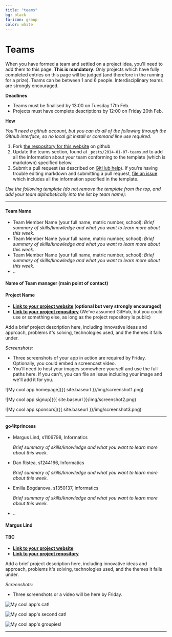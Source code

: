 ```yaml
---
title: "teams"
bg: black
fa-icon: group     
color: white  
---
```


# Teams

When you have formed a team and settled on a project idea, you'll need to add them to this page. **This is mandatory**. Only projects which have fully completed entries on this page will be judged (and therefore in the running for a prize). Teams can be between 1 and 6 people. Interdisciplinary teams are strongly encouraged.

**Deadlines**

* Teams must be finalised by 13:00 on Tuesday 17th Feb.
* Projects must have complete descriptions by 12:00 on Friday 20th Feb.

**How**

*You'll need a github account, but you can do all of the following through the Github interface, so no local git install or command line use required.* 

1. Fork [the respository for this website](https://github.com/ilwhack/ilwhack.github.io) on github
2. Update the teams section, found at `_posts/2014-01-07-teams.md` to add all the information about your team conforming to the template (which is markdown) specified below.
3. Submit a pull request (as described on [GitHub help](https://help.github.com/articles/using-pull-requests/)). If you're having trouble editing markdown and submitting a pull request, [file an issue](https://github.com/ilwhack/ilwhack.github.io/issues) which includes all the information specified in the template.

*Use the following template (do not remove the template from the top, and add your team alphabetically into the list by team name):*

<hr/>

#### Team Name

* Team Member Name (your full name, matric number, school): 
  *Brief summary of skills/knowledge and what you want to learn more about this week.*
* Team Member Name (your full name, matric number, school): 
  *Brief summary of skills/knowledge and what you want to learn more about this week.*
* Team Member Name (your full name, matric number, school): 
  *Brief summary of skills/knowledge and what you want to learn more about this week.*
* ..

#### Name of Team manager (main point of contact)


#### Project Name

* **[Link to your project website](http://example.org) (optional but very strongly encouraged)**
* **[Link to your project repository](http://github.com/example/example)** (We've assumed GitHub, but you could use [](https://bitbucket.org) or something else, as long as the project repository is public)

Add a brief project description here, including innovative ideas and approach, problems it's solving, technologies used, and the themes it falls under.

*Screenshots:*

* Three screenshots of your app in action are required by Friday. Optionally, you could embed a screencast video.
* You'll need to host your images somewhere yourself and use the full paths here. If you can't, you can file an issue including your image and we'll add it for you.

![My cool app homepage]({{ site.baseurl }}/img/screenshot1.png)

![My cool app signup]({{ site.baseurl }}/img/screenshot2.png)

![My cool app sponsors]({{ site.baseurl }}/img/screenshot3.png)

<hr/>

#### go4itprincess

* Margus Lind, s1106798, Informatics

  *Brief summary of skills/knowledge and what you want to learn more about this week.*

* Dan Ristea, s1244166, Informatics

  *Brief summary of skills/knowledge and what you want to learn more about this week.*

* Emilia Bogdanova, s1350137, Informatics

  *Brief summary of skills/knowledge and what you want to learn more about this week.*

* ..

#### Margus Lind


#### TBC

* **[Link to your project website](http://modulo.ee)**
* **[Link to your project repository](https://github.com/go4itprincess/ILW2015)**

Add a brief project description here, including innovative ideas and approach, problems it's solving, technologies used, and the themes it falls under.

*Screenshots:*

* Three screenshots or a video will be here by Friday.

![My cool app's cat!](http://modulo.ee/cat1.jpg)

![My cool app's second cat!](http://modulo.ee/cat2.jpg)

![My cool app's groupies!](http://modulo.ee/cat.gif)

<hr/>
